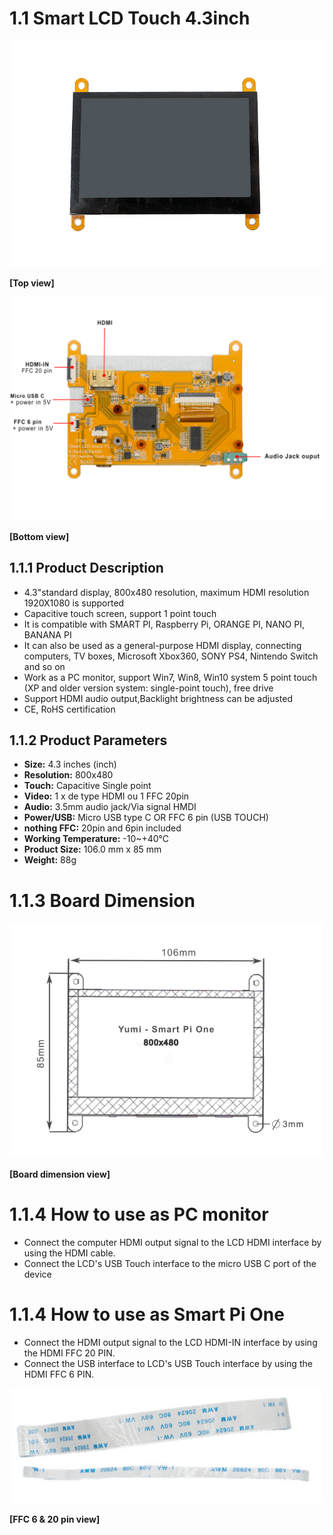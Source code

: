 # 1.1 Smart LCD Touch 4.3inch

<img src="../../img/SmartPi/Yumi_Components/SmartLCD_Touch_4.3inch800x400specifications/yumi-smartlcd-800x430-4.3inch-1.png" width="600" alt="Top view"> <p align="left">**[Top view]**</p>

<img src="../../img/SmartPi/Yumi_Components/SmartLCD_Touch_4.3inch800x400specifications/yumi-smartlcd-800x430-4.3inch-2.png" width="600" alt="TBottom view"> <p align="left">**[Bottom view]**</p>

## 1.1.1 Product Description

* 4.3"standard display, 800x480 resolution, maximum HDMI resolution 1920X1080 is supported
* Capacitive touch screen, support 1 point touch 
* It is compatible with SMART PI, Raspberry Pi, ORANGE PI, NANO PI, BANANA PI
* It can also be used as a general-purpose HDMI display, connecting computers, TV boxes, Microsoft Xbox360, SONY PS4, Nintendo Switch and so on
* Work as a PC monitor, support Win7, Win8, Win10 system 5 point touch (XP and older version system: single-point touch), free drive
* Support HDMI audio output,Backlight brightness can be adjusted
* CE, RoHS certification

## 1.1.2 Product Parameters
* **Size:**	4.3 inches (inch)
* **Resolution:**  800x480
* **Touch:** Capacitive Single point 
* **Video:** 1 x de type HDMI ou 1 FFC 20pin
* **Audio:** 3.5mm audio jack/Via signal HMDI
* **Power/USB:** Micro USB type C OR FFC 6 pin (USB TOUCH)
* **nothing FFC:** 20pin and 6pin included 
* **Working Temperature:** -10~+40℃
* **Product Size:** 106.0 mm x 85 mm
* **Weight:** 88g

# 1.1.3 Board Dimension 

<img src="../../img/SmartPi/Yumi_Components/SmartLCD_Touch_4.3inch800x400specifications/yumi-smartlcd-800x430-4.3inch-3.png" width="500" alt="Board dimension view"> <p align="left">**[Board dimension view]**</p>

# 1.1.4 How to use as PC monitor

* Connect the computer HDMI output signal to the LCD HDMI interface by using the HDMI cable.
* Connect the LCD's USB Touch interface to the micro USB C port of the device

# 1.1.4 How to use as Smart Pi One

* Connect the HDMI output signal to the LCD HDMI-IN interface by using the HDMI FFC 20 PIN.
* Connect the USB interface to LCD's USB Touch interface by using the HDMI FFC 6 PIN.

<img src="../../img/SmartPi/Yumi_Components/SmartLCD_Touch_4.3inch800x400specifications/ffc20-6pin.png" width="500" alt="FFC 6 & 20 pin view"> <p align="left">**[FFC 6 & 20 pin view]**</p>


